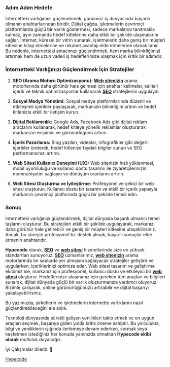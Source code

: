 ### Adım Adım Hedefe

İnternetteki varlığımızı güçlendirmek, günümüz iş dünyasında başarılı olmanın anahtarlarından biridir. Dijital çağda, işletmelerin çevrimiçi platformlarda güçlü bir varlık göstermesi, sadece markalarını tanıtmakla kalmaz, aynı zamanda hedef kitlelerine daha etkili bir şekilde ulaşmalarını sağlar. İnternet, küresel bir vitrin sunarak, işletmelerin daha geniş bir müşteri kitlesine hitap etmelerine ve rekabet avantajı elde etmelerine olanak tanır. Bu nedenle, internetteki amacımızı güçlendirmek, hem marka bilinirliğimizi artırmak hem de uzun vadeli iş hedeflerimize ulaşmak için kritik bir adımdır.

### İnternetteki Varlığınızı Güçlendirmek İçin Stratejiler

1. **SEO (Arama Motoru Optimizasyonu):** <a target="_blank" href="https://hypecode.tech/solutions/corporate-website/"><strong>Web sitenizin</strong></a> arama motorlarında daha görünür hale gelmesi için anahtar kelimeler, kaliteli içerik ve teknik optimizasyonlar kullanarak <a target="_blank" href="https://hypecode.tech/services/seo-optimization/"><strong>SEO</strong></a> stratejilerini uygulayın.

2. **Sosyal Medya Yönetimi:** Sosyal medya platformlarında düzenli ve etkileşimli içerikler paylaşarak, markanızın bilinirliğini artırın ve hedef kitlenizle etkili bir iletişim kurun.

3. **Dijital Reklamcılık:** Google Ads, Facebook Ads gibi dijital reklam araçlarını kullanarak, hedef kitleye yönelik reklamlar oluşturarak markanızın erişimini ve görünürlüğünü artırın.

4. **İçerik Pazarlama:** Blog yazıları, videolar, infografikler gibi değerli içerikler üreterek, hedef kitlenize faydalı bilgiler sunun ve SEO performansınızı artırın.

5. **Web Sitesi Kullanıcı Deneyimi (UX):** Web sitenizin hızlı yüklenmesi, mobil uyumluluğu ve kullanıcı dostu tasarımı ile ziyaretçilerinizin memnuniyetini sağlayın ve dönüşüm oranlarını artırın.

6. **Web Sitesi Oluşturma ve İyileştirme:** Profesyonel ve çekici bir web sitesi oluşturun. Kullanıcı dostu bir tasarım ve etkili bir içerik yapısıyla markanızı çevrimiçi platformda güçlü bir şekilde temsil edin.

### Sonuç

İnternetteki varlığınızı güçlendirmek, dijital dünyada başarılı olmanın temel taşlarını oluşturur. Bu stratejileri etkili bir şekilde uygulayarak, markanızı daha görünür hale getirebilir ve geniş bir müşteri kitlesine ulaşabilirsiniz. Ancak, bu süreçte profesyonel bir destek almak, başarılı sonuçlar elde etmenin anahtarıdır.

**Hypecode** olarak, <a target="_blank" href="https://hypecode.tech/services/seo-optimization/"><strong>SEO</strong></a> ve <a target="_blank" href="https://hypecode.tech/solutions/corporate-website/"><strong>web sitesi</strong></a> hizmetlerinde size en yüksek standartları sunuyoruz. <a target="_blank" href="https://hypecode.tech/services/seo-optimization/"><strong>SEO</strong></a> uzmanlarımız, <a target="_blank" href="https://hypecode.tech/solutions/corporate-website/"><strong>web sitenizin</strong></a> arama motorlarında ön sıralarda yer almasını sağlayacak stratejiler geliştirir ve uygularken, içeriklerinizi optimize eder. Web sitesi tasarım ve geliştirme ekibimiz ise, markanız için profesyonel, kullanıcı dostu ve etkileyici bir <a target="_blank" href="https://hypecode.tech/solutions/corporate-website/"><strong>web sitesi</strong></a> oluşturur. Hedeflerinize ulaşmanız için gereken tüm araçları ve bilgileri sunarak, dijital dünyada güçlü bir varlık oluşturmanıza yardımcı oluyoruz. Bizimle çalışarak, online görünürlüğünüzü artırabilir ve dijital başarıyı yakalayabilirsiniz.

Bu yazımızda, şirketlerin ve işletmelerin internette varlıklarını nasıl güçlendirebileceğini ele aldık.

Teknoloji dünyasında sürekli gelişen yenilikleri takip etmek ve en uygun araçları seçmek, başarıya giden yolda kritik öneme sahiptir. Bu yolculukta, bilgi ve yeniliklerin ışığında ilerlemeye devam ederken, sormak veya keşfetmek istediğiniz her konuda yanınızda olmaktan **Hypecode ekibi olarak** mutluluk duyacağız.

İyi Çalışmalar dileriz. 🌟

[Hypecode](https://hypecode.tech)
